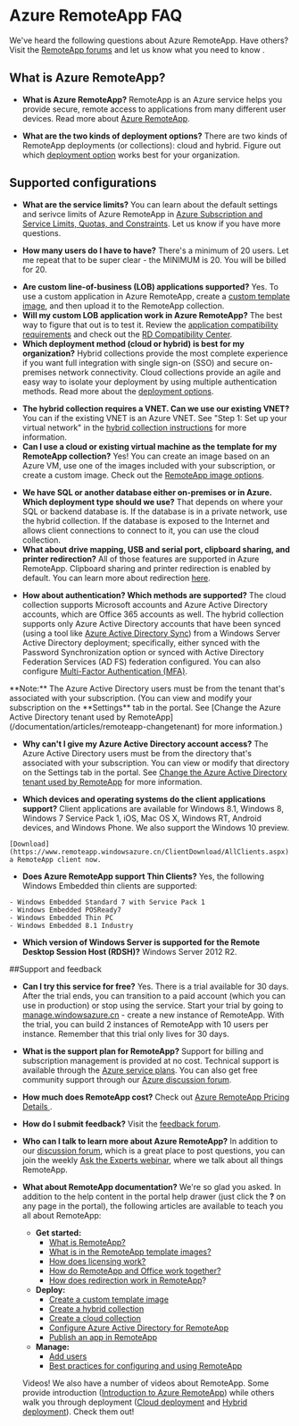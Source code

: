 <properties 
	pageTitle="Azure RemoteApp FAQ | Windows Azure" 
	description="Learn answers to the most frequently asked questions about Azure RemoteApp." 
	services="remoteapp" 
	documentationCenter="" 
	authors="lizap" 
	manager="mbaldwin" 
	editor=""/>

<tags
	ms.service="remoteapp"
	ms.date="10/23/2015"
	wacn.date=""/>

# Azure RemoteApp FAQ
We've heard the following questions about Azure RemoteApp. Have others? Visit the [RemoteApp forums](https://social.msdn.microsoft.com/Forums/azure/home?forum=AzureRemoteApp) and let us know what you need to know <!-- deleted by customization, or drop a comment down below -->.

## What is Azure RemoteApp? ##


- **What is Azure RemoteApp?** RemoteApp is an Azure service helps you provide secure, remote access to applications from many different user devices. Read more  about [Azure RemoteApp](/documentation/articles/remoteapp-whatis).
<!-- deleted by customization
- **What are the deployment options?** There are two kinds of RemoteApp collections: cloud and hybrid. Which one you need depends on a number of factors, like whether you need domain join. We talk about all of those decisions [here](/documentation/articles/remoteapp-collections).

## Quick tips on using Azure RemoteApp ##
- **How long until I'm disconnected? How long can I be idle before you give me the boot?** 4 hours. If you or one of your users is idle for 4 hours, you'll be automatically signed out of Azure RemoteApp. Check out the other default settings in [Azure Subscription and Service Limits, Quotas, and Constraints](/documentation/articles/azure-subscription-service-limits).
- **Can I try this service for free?** Yes. There is a trial available for 30 days. After the trial ends, you can transition to a paid account (which you can use in production) or stop using the service. Start your trial by going to [manage.windowsazure.cn](http://manage.windowsazure.cn) - create a new instance of RemoteApp. With the trial, you can build 2 instances of RemoteApp with 10 users per instance. Remember that this trial only lives for 30 days.
## Azure RemoteApp subscription details ##

- **What are the service limits?** You can learn about the default settings and service limits of Azure RemoteApp in [Azure Subscription and Service Limits, Quotas, and Constraints](/documentation/articles/azure-subscription-service-limits). Let us know if you have more questions.
-->
<!-- keep by customization: begin -->
- **What are the two kinds of deployment options?** There are two kinds of RemoteApp deployments (or collections): cloud and hybrid. Figure out which [deployment option](/documentation/articles/remoteapp-whatis) works best for your organization.

## Supported configurations ##

- **What are the service limits?** You can learn about the default settings and serivce limits of Azure RemoteApp in [Azure Subscription and Service Limits, Quotas, and Constraints](/documentation/articles/azure-subscription-service-limits). Let us know if you have more questions.
<!-- keep by customization: end -->
- **How many users do I have to have?** There's a minimum of 20 users. Let me repeat that to be super clear - the MINIMUM is 20. You will be billed for 20. 
<!-- deleted by customization
- **How much does RemoteApp cost?** Check out [Azure RemoteApp Pricing Details ](../../../home/features/remoteapp/#price).
- **Does one type of collection cost more than another?** 
Yes, it can, depending on your collection requirements. A hybrid collection requires a connection from Azure RemoteApp to your on-premises network. If you use an existing VNET/Express Route, there is no additional cost. But if you use a new Azure VNET and either a gateway or Express Route, you will be charged for the [VPN gateway](../../../home/features/vpn-gateway/#price) or [Express Route](../../../home/features/expressroute/#price). This cost (detailed in the links) is on top of your monthly Azure RemoteApp cost.

## Collections - what's supported, which should you use, and others
-->
- **Are custom line-of-business (LOB) applications supported?** Yes. To use a custom application in Azure RemoteApp, create a [custom template image](/documentation/articles/remoteapp-create-custom-image), and then upload it to the RemoteApp collection.
- **Will my custom LOB application work in Azure RemoteApp?** The best way to figure that out is to test it. Review the [application compatibility requirements](http://www.microsoft.com/download/details.aspx?id=18704) and check out the [RD Compatibility Center](http://www.rdcompatibility.com/compatibility/default.aspx).
- **Which deployment method (cloud or hybrid) is best for my organization?** Hybrid collections provide the most complete experience if you want full integration with single sign-on (SSO) and secure on-premises network connectivity. Cloud collections provide an agile and easy way to isolate your deployment by using multiple authentication methods. Read more about the [deployment options](/documentation/articles/remoteapp-whatis).
<!-- keep by customization: begin -->
- **The hybrid collection requires a VNET. Can we use our existing VNET?** You can if the existing VNET is an Azure VNET. See "Step 1: Set up your virtual network" in the [hybrid collection instructions](/documentation/articles/remoteapp-create-hybrid-deployment) for more information.
- **Can I use a cloud or existing virtual machine as the template for my RemoteApp collection?** Yes! You can create an image based on an Azure VM, use one of the images included with your subscription, or create a custom image. Check out the [RemoteApp image options](/documentation/articles/remoteapp-imageoptions).
<!-- keep by customization: end -->
- **We have SQL or another database either on-premises or in Azure. Which deployment type should we use?** That depends on where your SQL or backend database is. If the database is in a private network, use the hybrid collection. If the database is exposed to the Internet and allows client connections to connect to it, you can use the cloud collection.
- **What about drive mapping, USB and serial port, clipboard sharing, and printer redirection?** All of those features are supported in Azure RemoteApp. Clipboard sharing and printer redirection is enabled by default. You can learn more about redirection [here](/documentation/articles/remoteapp-redirection). 


<!-- deleted by customization
## Template images
- **Can I use a cloud or existing virtual machine as the template for my RemoteApp collection?** Yes! You can create an image based on an Azure VM, use one of the images included with your subscription, or create a custom image. Check out the [RemoteApp image options](/documentation/articles/remoteapp-imageoptions).


## Network options
- **The hybrid collection requires a VNET. Can we use our existing VNET?** You can if the existing VNET is an Azure VNET. See "Step 1: Set up your virtual network" in the [hybrid collection instructions](/documentation/articles/remoteapp-create-hybrid-deployment) for more information.
- **Can I use a VNET with a cloud collection?** Indeed you can. Check out [Create a cloud collection](/documentation/articles/remoteapp-create-cloud-deployment), particularly Step 1, for more information.

## Authentication options



-->
- **How about authentication? Which methods are supported?** The cloud collection supports Microsoft accounts and Azure Active Directory accounts, which are Office 365 accounts as well. The hybrid collection supports only Azure Active Directory accounts that have been synced (using a tool like [Azure Active Directory Sync](http://blogs.technet.com/b/ad/archive/2014/09/16/azure-active-directory-sync-is-now-ga.aspx)) from a Windows Server Active Directory deployment; specifically, either synced with the Password Synchronization option or synced with Active Directory Federation Services (AD FS) federation configured. You can also configure [Multi-Factor Authentication (MFA)](/home/features/multi-factor-authentication/).

<!-- deleted by customization >[AZURE.NOTE]The --><!-- keep by customization: begin --> **Note:** The <!-- keep by customization: end --> Azure Active Directory users must be from the tenant that's associated with your subscription. (You can view and modify your subscription on the **Settings** tab in the portal. See [Change the Azure Active Directory tenant used by RemoteApp](/documentation/articles/remoteapp-changetenant) for more information.)

- **Why can't I give my Azure Active Directory account access?** The Azure Active Directory users must be from the directory that's associated with your subscription. You can view or modify that directory on the Settings tab in the portal. See [Change the Azure Active Directory tenant used by RemoteApp](/documentation/articles/remoteapp-changetenant) for more information.
<!-- deleted by customization

## Clients - what device can I use to access Azure RemoteApp?
You can find good client information, including steps for installing the different clients at [Accessing your apps in Azure RemoteApp](/documentation/articles/remoteapp-clients).

- **Which devices and operating systems do the client applications support?**
First, the computers and tablets: 
	- Windows 10 (client preview)
	- Windows 8.1 and Windows 8
	- Windows 7 Service Pack 1
	- Mac OS X
	- Windows RT
	- Android tablets
	- iPads
And the phones:
	- iPhone
	- Android Phone
	- Windows Phone
-->
<!-- keep by customization: begin -->
- **Which devices and operating systems do the client applications support?** Client applications are available for Windows 8.1, Windows 8, Windows 7 Service Pack 1, iOS, Mac OS X, Windows RT, Android devices, and Windows Phone. We also support the Windows 10 preview.
<!-- keep by customization: end -->
 
	[Download](https://www.remoteapp.windowsazure.cn/ClientDownload/AllClients.aspx) a RemoteApp client now.
- **Does Azure RemoteApp support Thin Clients?** Yes, the following Windows Embedded thin clients are supported:
<!-- deleted by customization
	- Windows Embedded Standard 7
	- Windows Embedded 8 Standard
	- Windows Embedded 8.1 Industry Pro
	- Windows 10 IoT Enterprise
-->
<!-- keep by customization: begin -->
	- Windows Embedded Standard 7 with Service Pack 1
	- Windows Embedded POSReady7 
	- Windows Embedded Thin PC 
	- Windows Embedded 8.1 Industry 
<!-- keep by customization: end -->

- **Which version of Windows Server is supported for the Remote Desktop Session Host (RDSH)?** Windows Server 2012 R2.

##Support and feedback

<!-- keep by customization: begin -->
- **Can I try this service for free?** Yes. There is a trial available for 30 days. After the trial ends, you can transition to a paid account (which you can use in production) or stop using the service. Start your trial by going to [manage.windowsazure.cn](http://manage.windowsazure.cn) - create a new instance of RemoteApp. With the trial, you can build 2 instances of RemoteApp with 10 users per instance. Remember that this trial only lives for 30 days.
<!-- keep by customization: end -->
- **What is the support plan for RemoteApp?** Support for billing and subscription management is provided at no cost. Technical support is available through the [Azure service plans](../../../support/plans/). You can also get free community support through our [Azure discussion forum](http://social.msdn.microsoft.com/Forums/zh-cn/home?forum=windowsazurezhchshome?forum=AzureRemoteApp). 
<!-- keep by customization: begin -->
- **How much does RemoteApp cost?** Check out [Azure RemoteApp Pricing Details ](../../../home/features/remoteapp/#price).
<!-- keep by customization: end -->
- **How do I submit feedback?** Visit the [feedback forum](http://feedback.azure.com/forums/247748-azure-remoteapp).
- **Who can I talk to learn more about Azure RemoteApp?** In addition to our [discussion forum](http://social.msdn.microsoft.com/Forums/zh-cn/home?forum=windowsazurezhchshome?forum=AzureRemoteApp), which is a great place to post questions, you can join the weekly [Ask the Experts webinar](https://azureinfo.microsoft.com/US-Azure-WBNR-FY15-11Nov-AzureRemoteAppAskTheExperts-Registration-Page.html), where we talk about all things RemoteApp.
- **What about RemoteApp documentation?** We're so glad you asked. In addition to the help content in the portal help drawer (just click the **?** on any page in the portal), the following articles are available to teach you all about RemoteApp:
	- **Get started:**
		- [What is RemoteApp?](/documentation/articles/remoteapp-whatis)
		- [What is in the RemoteApp template images?](/documentation/articles/remoteapp-images)
		- [How does licensing work?](/documentation/articles/remoteapp-licensing)
		- [How do RemoteApp and Office work together?](/documentation/articles/remoteapp-o365)
		- [How does redirection work in RemoteApp](/documentation/articles/remoteapp-redirection)?
	- **Deploy:**
		- [Create a custom template image](/documentation/articles/remoteapp-create-custom-image)
		- [Create a hybrid collection](/documentation/articles/remoteapp-create-hybrid-deployment)
		- [Create a cloud collection](/documentation/articles/remoteapp-create-cloud-deployment)
		- [Configure Azure Active Directory for RemoteApp](/documentation/articles/remoteapp-ad)
		- [Publish an app in RemoteApp](/documentation/articles/remoteapp-publish)
	- **Manage:**
		- [Add users](/documentation/articles/remoteapp-user)
		- [Best practices for configuring and using RemoteApp](/documentation/articles/remoteapp-bestpractices)	

	Videos! We also have a number of videos about RemoteApp. Some provide introduction ([Introduction to Azure <!-- deleted by customization RemoteApp](http://azure.microsoft.com/documentation/videos/cloud-cover-ep-150-azure-remote-app-with-thomas-willingham-and-nihar-namjoshi/)) --><!-- keep by customization: begin --> RemoteApp](http://www.windowsazure.cn/documentation/videos/cloud-cover-ep-150-azure-remote-app-with-thomas-willingham-and-nihar-namjoshi/)) <!-- keep by customization: end --> while others walk you through deployment ([Cloud deployment](https://www.youtube.com/watch?v=3NAv2iwZtGc&feature=youtu.be) and [Hybrid deployment](https://www.youtube.com/watch?v=GCIMxPUvg0c&feature=youtu.be)). Check them out!

<!-- deleted by customization
### Help us help you 
Did you know that in addition to rating this article and making comments down below, you can make changes to the article itself? Something missing? Something wrong? Did I write something that's just confusing? Scroll up and click **Edit on GitHub** to make changes - those will come to us for review, and then, once we sign off on them, you'll see your changes and improvements right here.

-->